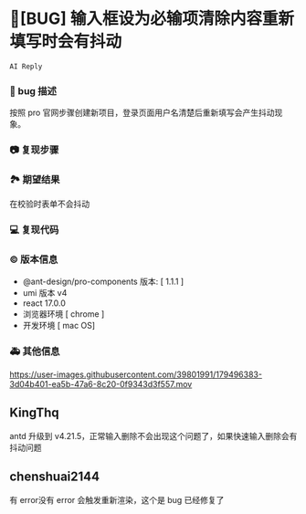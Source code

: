 # 🐛[BUG] 输入框设为必输项清除内容重新填写时会有抖动

`AI Reply`

### 🐛 bug 描述

按照 pro 官网步骤创建新项目，登录页面用户名清楚后重新填写会产生抖动现象。

<!--
详细地描述 bug，让大家都能理解
-->

### 📷 复现步骤

<!--
清晰描述复现步骤，让别人也能看到问题，如果可能，尽量提供可执行代码，
如：https://codesandbox.io/ 在此处创建一个 codesandbox，方便我们更快的排查和复现问题
-->

### 🏞 期望结果

在校验时表单不会抖动

<!--
描述你原本期望看到的结果
-->

### 💻 复现代码

<!--
提供可复现的代码，仓库，或线上示例
-->

### © 版本信息

- @ant-design/pro-components 版本: [ 1.1.1 ]
- umi 版本 v4
- react 17.0.0
- 浏览器环境 [ chrome ]
- 开发环境 [ mac OS]

### 🚑 其他信息

https://user-images.githubusercontent.com/39801991/179496383-3d04b401-ea5b-47a6-8c20-0f9343d3f557.mov

<!--
[如截图等其他信息可以贴在这里]
-->

## KingThq

antd 升级到 v4.21.5，正常输入删除不会出现这个问题了，如果快速输入删除会有抖动问题

## chenshuai2144

有 error没有 error 会触发重新渲染，这个是 bug 已经修复了
